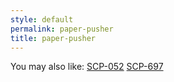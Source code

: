 ```yaml
---
style: default
permalink: paper-pusher
title: paper-pusher
---
```

You may also like:
[SCP-052](http://scp-wiki.net/scp-052)
[SCP-697](http://scp-wiki.net/scp-697)